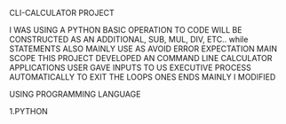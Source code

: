 CLI-CALCULATOR PROJECT 

I WAS USING A PYTHON BASIC OPERATION TO CODE WILL BE CONSTRUCTED AS AN ADDITIONAL, SUB, MUL, DIV, ETC.. 
while STATEMENTS ALSO MAINLY USE AS AVOID ERROR EXPECTATION 
MAIN SCOPE THIS PROJECT DEVELOPED AN COMMAND LINE CALCULATOR APPLICATIONS USER GAVE INPUTS TO US EXECUTIVE PROCESS AUTOMATICALLY TO EXIT THE LOOPS ONES ENDS MAINLY I MODIFIED 


USING PROGRAMMING LANGUAGE

1.PYTHON
